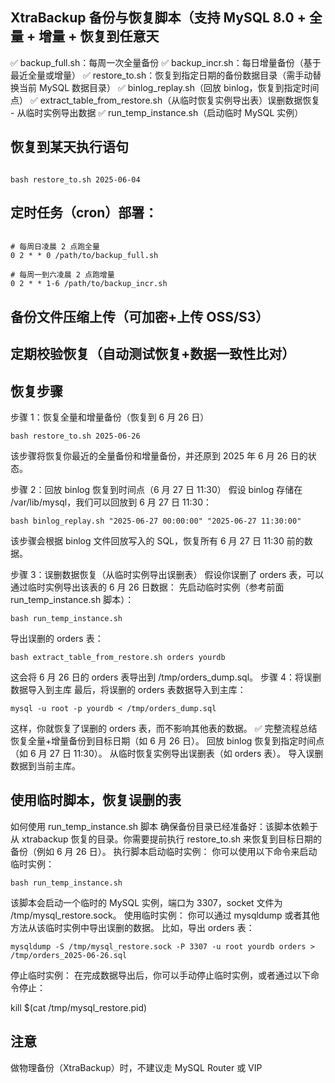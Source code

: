




## XtraBackup 备份与恢复脚本（支持 MySQL 8.0 + 全量 + 增量 + 恢复到任意天


✅ backup_full.sh：每周一次全量备份
✅ backup_incr.sh：每日增量备份（基于最近全量或增量）
✅ restore_to.sh：恢复到指定日期的备份数据目录（需手动替换当前 MySQL 数据目录）
✅ binlog_replay.sh（回放 binlog，恢复到指定时间点）
✅ extract_table_from_restore.sh（从临时恢复实例导出表）误删数据恢复 - 从临时实例导出数据
✅ run_temp_instance.sh（启动临时 MySQL 实例）

## 恢复到某天执行语句

```

bash restore_to.sh 2025-06-04

```


## 定时任务（cron）部署：

```

# 每周日凌晨 2 点跑全量
0 2 * * 0 /path/to/backup_full.sh

# 每周一到六凌晨 2 点跑增量
0 2 * * 1-6 /path/to/backup_incr.sh
```


## 备份文件压缩上传（可加密+上传 OSS/S3）
## 定期校验恢复（自动测试恢复+数据一致性比对）

## 恢复步骤

步骤 1：恢复全量和增量备份（恢复到 6 月 26 日）
```
bash restore_to.sh 2025-06-26

```
该步骤将恢复你最近的全量备份和增量备份，并还原到 2025 年 6 月 26 日的状态。

步骤 2：回放 binlog 恢复到时间点（6 月 27 日 11:30）
假设 binlog 存储在 /var/lib/mysql，我们可以回放到 6 月 27 日 11:30：
```
bash binlog_replay.sh "2025-06-27 00:00:00" "2025-06-27 11:30:00"
```
该步骤会根据 binlog 文件回放写入的 SQL，恢复所有 6 月 27 日 11:30 前的数据。




步骤 3：误删数据恢复（从临时实例导出误删表）
假设你误删了 orders 表，可以通过临时实例导出该表的 6 月 26 日数据：
先启动临时实例（参考前面 run_temp_instance.sh 脚本）：
```
bash run_temp_instance.sh
```
导出误删的 orders 表：
```
bash extract_table_from_restore.sh orders yourdb
```
这会将 6 月 26 日的 orders 表导出到 /tmp/orders_dump.sql。
步骤 4：将误删数据导入到主库
最后，将误删的 orders 表数据导入到主库：
```
mysql -u root -p yourdb < /tmp/orders_dump.sql

```
这样，你就恢复了误删的 orders 表，而不影响其他表的数据。
✅ 完整流程总结
恢复全量+增量备份到目标日期（如 6 月 26 日）。
回放 binlog 恢复到指定时间点（如 6 月 27 日 11:30）。
从临时恢复实例导出误删表（如 orders 表）。
导入误删数据到当前主库。



## 使用临时脚本，恢复误删的表

如何使用 run_temp_instance.sh 脚本
确保备份目录已经准备好：该脚本依赖于从 xtrabackup 恢复的目录。你需要提前执行 restore_to.sh 来恢复到目标日期的备份（例如 6 月 26 日）。
执行脚本启动临时实例：
你可以使用以下命令来启动临时实例：

```
bash run_temp_instance.sh
```

该脚本会启动一个临时的 MySQL 实例，端口为 3307，socket 文件为 /tmp/mysql_restore.sock。
使用临时实例：
你可以通过 mysqldump 或者其他方法从该临时实例中导出误删的数据。
比如，导出 orders 表：
```
mysqldump -S /tmp/mysql_restore.sock -P 3307 -u root yourdb orders > /tmp/orders_2025-06-26.sql
```
停止临时实例：
在完成数据导出后，你可以手动停止临时实例，或者通过以下命令停止：

kill $(cat /tmp/mysql_restore.pid)






## 注意

做物理备份（XtraBackup）时，不建议走 MySQL Router 或 VIP
